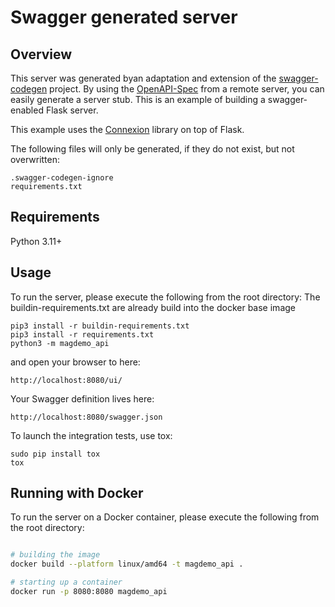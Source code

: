 # Swagger generated server

## Overview
This server was generated byan adaptation and extension of the [swagger-codegen](https://github.com/swagger-api/swagger-codegen) project. By using the
[OpenAPI-Spec](https://github.com/swagger-api/swagger-core/wiki) from a remote server, you can easily generate a server stub.  This
is an example of building a swagger-enabled Flask server.

This example uses the [Connexion](https://github.com/zalando/connexion) library on top of Flask.

The following files will only be generated, if they do not exist, but not overwritten:
```
.swagger-codegen-ignore
requirements.txt
```

## Requirements
Python 3.11+

## Usage
To run the server, please execute the following from the root directory:
The buildin-requirements.txt are already build into the docker base image

```
pip3 install -r buildin-requirements.txt
pip3 install -r requirements.txt
python3 -m magdemo_api
```

and open your browser to here:

```
http://localhost:8080/ui/
```

Your Swagger definition lives here:

```
http://localhost:8080/swagger.json
```

To launch the integration tests, use tox:
```
sudo pip install tox
tox
```

## Running with Docker

To run the server on a Docker container, please execute the following from the root directory:

```bash

# building the image
docker build --platform linux/amd64 -t magdemo_api .

# starting up a container
docker run -p 8080:8080 magdemo_api
```